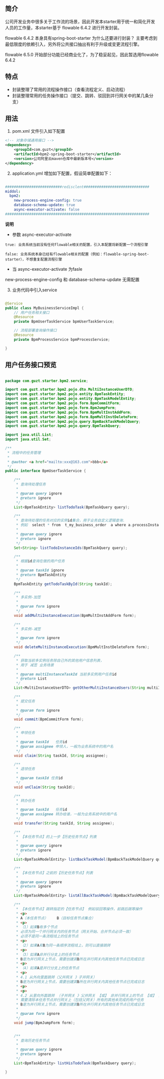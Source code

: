 ## 简介

公司开发业务中很多关于工作流的场景，因此开发本starter用于统一和简化开发人员的工作量，本starter基于
flowable 6.4.2 进行开发封装。

flowable 6.4.2 本身具有spring-boot-starter 为什么还要进行封装？ 
主要考虑到最低限度的依赖引入，另外将公共接口抽出有利于升级或变更流程引擎。

flowable 6.5.0 开始部分功能已经商业化了，为了稳妥起见，因此暂选用flowable 6.4.2

## 特点
- 封装整理了常用的流程操作接口（查看流程定义、启动流程）
- 封装整理常用的任务操作接口（提交、跳转、驳回到并行网关中的某几条分支）

## 用法
1. pom.xml 文件引入如下配置

```xml
<!-- 对象存储通用接口 -->
<dependency>
    <groupId>com.guzt</groupId>
    <artifactId>bpm2-spring-boot-starter</artifactId>
    <version>公司阿里云maven仓库中最新版本号</version>
</dependency>

```


2. application.yml 增加如下配置，假设简单配置如下：

```yaml

##########################redisclent##############################
middol:
  bpm2:
    new-process-engine-config: true
    database-schema-update: true
    async-executor-activate: false
##################################################################

```

**说明**
   - 参数 async-executor-activate
   
    true: 业务系统当前没有任何flowable相关的配置，引入本配置将新配置一个流程引擎
    
    false: 业务系统本身已经有flowable相关的配置（例如：flowable-spring-boot-starter），不想重复配置流程引擎
   
   - 当 async-executor-activate 为fasle
   
   new-process-engine-config 和 database-schema-update 无需配置

3. 业务代码中引入service

```java

@Service
public class MyBusinessServiceImpl {
    // 用户任务相关接口
    @Resource
    private BpmUserTaskService bpmUserTaskService;

    // 流程部署查询操作接口
    @Resource
    private BpmProcessService bpmProcessService;

}

```

## 用户任务接口预览

```java

package com.guzt.starter.bpm2.service;

import com.guzt.starter.bpm2.pojo.dto.MultiInstanceUserDTO;
import com.guzt.starter.bpm2.pojo.entity.BpmTaskEntity;
import com.guzt.starter.bpm2.pojo.entity.BpmTaskModelEntity;
import com.guzt.starter.bpm2.pojo.form.BpmCommitForm;
import com.guzt.starter.bpm2.pojo.form.BpmJumpForm;
import com.guzt.starter.bpm2.pojo.form.BpmMultInstAddForm;
import com.guzt.starter.bpm2.pojo.form.BpmMultInstDeleteForm;
import com.guzt.starter.bpm2.pojo.query.BpmBackTaskModelQuery;
import com.guzt.starter.bpm2.pojo.query.BpmTaskQuery;

import java.util.List;
import java.util.Set;

/**
 * 流程中的任务管理
 *
 * @author <a href="mailto:xxx@163.com">bbb</a>
 */
public interface BpmUserTaskService {

    /**
     * 查询待处理任务
     *
     * @param query ignore
     * @return ignore
     */
    List<BpmTaskEntity> listTodoTask(BpmTaskQuery query);

    /**
     * 查询待处理的任务对应的实例id集合，用于业务自定义逻辑查询.
     * 例如  select * from  t_my_business_order  a where a.processInstanceId in (xxx,bbb,ccc) order by create_time desc;
     *
     * @param query ignore
     * @return ignore
     */
    Set<String> listTodoInstanceIds(BpmTaskQuery query);

    /**
     * 根据id查询在做的用户任务
     *
     * @param taskId ignore
     * @return BpmTaskEntity
     */
    BpmTaskEntity getTodoTaskById(String taskId);

    /**
     * 多实例-加签
     *
     * @param form ignore
     */
    void addMultiInstanceExecution(BpmMultInstAddForm form);

    /**
     * 多实例-减签
     *
     * @param form ignore
     */
    void deleteMultiInstanceExecution(BpmMultInstDeleteForm form);

    /**
     * 获取当前多实例任务除自己外的其他用户信息列表，
     * 用于 减签 业务场景
     *
     * @param multiInstanceTaskId 当前多实例用户任务id
     * @return List
     */
    List<MultiInstanceUserDTO> getOtherMultiInstanceUsers(String multiInstanceTaskId);

    /**
     * 提交任务
     *
     * @param form ignore
     */
    void commit(BpmCommitForm form);

    /**
     * 申领任务
     *
     * @param taskId   任务id
     * @param assignee 申领人，一般为业务系统中的用户名
     */
    void claim(String taskId, String assignee);

    /**
     * 退领任务
     *
     * @param taskId 任务id
     */
    void unClaim(String taskId);

    /**
     * 转办任务
     *
     * @param taskId   任务id
     * @param assignee 转办给谁，一般为业务系统中的用户名
     */
    void transfer(String taskId, String assignee);

    /**
     * 【本任务节点】的上一步【历史任务节点】列表
     *
     * @param query ignore
     * @return ignore
     */
    List<BpmTaskModelEntity> listBackTaskModel(BpmBackTaskModelQuery query);

    /**
     * 【本任务节点】之前的【历史任务节点】列表
     *
     * @param query ignore
     * @return ignore
     */
    List<BpmTaskModelEntity> listAllBackTaskModel(BpmBackTaskModelQuery query);

    /**
     * 【本任务节点】跳转指定的【任务节点】 例如驳回等操作，前跳后跳等操作
     * <p>
     * A（本任务节点）    B（目标任务节点集合）
     * <p>
     * （1）如果B有多个节点
     * 必须为同一个并行网关内的任务节点（网关开始、合并节点必须一致）
     * 必须不是同一条流程线上的任务节点
     * <p>
     * （2）如果A和B为同一条顺序流程线上，则可以直接跳转
     * <p>
     * （3）如果A非并行分支上的任务节点
     * B是为并行网关上节点，需要创建其B所在并行网关内其他任务节点已完成日志
     * <p>
     * （4）如果A是并行分支上的任务节点
     * <p>
     * 4.1 从外向里面跳转（父并网关 》子并网关）
     * B是为并行网关上节点，需要创建其B所在并行网关内其他任务节点已完成日志
     * <p>
     * <p>
     * 4.2 从里向外面跳转 （子并网关 》父并网关 【或】 非并行网关上的节点 【或】 其他非父子关系的并行网关节点）
     * 需要清除本任务节点并行网关上（包括父网关）所有的其他未完成的用户任务
     * B是为并行网关上节点，需要创建其B所在并行网关内其他任务节点已完成日志
     *
     * @param form ignore
     */
    void jump(BpmJumpForm form);


    /**
     * 查询历史任务节点
     *
     * @param query ignore
     * @return ignore
     */
    List<BpmTaskEntity> listHisTodoTask(BpmTaskQuery query);

}

```






